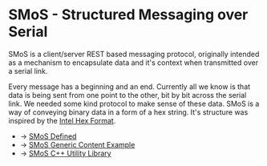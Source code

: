 # SMoS - Structured Messaging over Serial

SMoS is a client/server REST based messaging protocol, originally intended as a mechanism to encapsulate data and it's context when transmitted over a serial link.

Every message has a beginning and an end. Currently all we know is that data is being sent from one point to the other, bit by bit across the serial link. We needed some kind protocol to make sense of these data. SMoS is a way of conveying binary data in a form of a hex string. It's structure was inspired by the [Intel Hex Format](https://en.wikipedia.org/wiki/Intel_HEX).

* -> [SMoS Defined](smos_defined.md)
* -> [SMoS Generic Content Example](smos_generic_content_example.md)
* -> [SMoS C++ Utility Library](https://github.com/ChrisDinhNZ/SMoS-cpp)